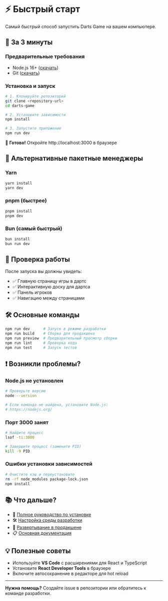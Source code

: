 # ⚡ Быстрый старт

Самый быстрый способ запустить Darts Game на вашем компьютере.

## 🚀 За 3 минуты

### Предварительные требования

- Node.js 16+ ([скачать](https://nodejs.org/))
- Git ([скачать](https://git-scm.com/))

### Установка и запуск

```bash
# 1. Клонируйте репозиторий
git clone <repository-url>
cd darts-game

# 2. Установите зависимости
npm install

# 3. Запустите приложение
npm run dev
```

🎯 **Готово!** Откройте http://localhost:3000 в браузере

## 🔧 Альтернативные пакетные менеджеры

### Yarn

```bash
yarn install
yarn dev
```

### pnpm (быстрее)

```bash
pnpm install
pnpm dev
```

### Bun (самый быстрый)

```bash
bun install
bun run dev
```

## 📱 Проверка работы

После запуска вы должны увидеть:

- ✅ Главную страницу игры в дартс
- ✅ Интерактивную доску для дартса
- ✅ Панель игроков
- ✅ Навигацию между страницами

## 🛠️ Основные команды

```bash
npm run dev      # Запуск в режиме разработки
npm run build    # Сборка для продакшена
npm run preview  # Предварительный просмотр сборки
npm run lint     # Проверка кода
npm run test     # Запуск тестов
```

## ❗ Возникли проблемы?

### Node.js не установлен

```bash
# Проверьте версию
node --version

# Если команда не найдена, установите Node.js:
# https://nodejs.org/
```

### Порт 3000 занят

```bash
# Найдите процесс
lsof -ti:3000

# Завершите процесс (замените PID)
kill -9 PID
```

### Ошибки установки зависимостей

```bash
# Очистите кэш и переустановите
rm -rf node_modules package-lock.json
npm install
```

## 📚 Что дальше?

- 📖 [Полное руководство по установке](./INSTALLATION.md)
- 🛠️ [Настройка среды разработки](./DEVELOPMENT.md)
- 🚀 [Развертывание в продакшене](./DEPLOYMENT.md)
- 📋 [Основная документация](./README.md)

## 💡 Полезные советы

- Используйте **VS Code** с расширениями для React и TypeScript
- Установите **React Developer Tools** в браузере
- Включите автосохранение в редакторе для hot reload

---

**Нужна помощь?** Создайте issue в репозитории или обратитесь к команде разработки.
